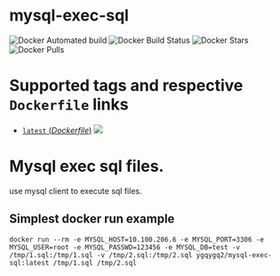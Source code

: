 # mysql-exec-sql

![Docker Automated build](https://img.shields.io/docker/cloud/automated/ygqygq2/mysql-exec-sql.svg) ![Docker Build Status](https://img.shields.io/docker/cloud/build/ygqygq2/mysql-exec-sql.svg) ![Docker Stars](https://img.shields.io/docker/stars/ygqygq2/mysql-exec-sql.svg) ![Docker Pulls](https://img.shields.io/docker/pulls/ygqygq2/mysql-exec-sql.svg)

# Supported tags and respective `Dockerfile` links

- [`latest` (*Dockerfile*)](https://github.com/ygqygq2/mysql-exec-sql/blob/master/Dockerfile) [![](https://images.microbadger.com/badges/image/ygqygq2/mysql-exec-sql.svg)](http://microbadger.com/images/ygqygq2/mysql-exec-sql "Get your own image badge on microbadger.com")

# Mysql exec sql files.
use mysql client to execute sql files.

## Simplest docker run example

```
docker run --rm -e MYSQL_HOST=10.100.206.6 -e MYSQL_PORT=3306 -e MYSQL_USER=root -e MYSQL_PASSWD=123456 -e MYSQL_DB=test -v /tmp/1.sql:/tmp/1.sql -v /tmp/2.sql:/tmp/2.sql ygqygq2/mysql-exec-sql:latest /tmp/1.sql /tmp/2.sql
```


